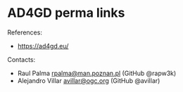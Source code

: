 AD4GD perma links
==============================

References:
* https://ad4gd.eu/

Contacts: 
* Raul Palma <rpalma@man.poznan.pl> (GitHub @rapw3k)
* Alejandro Villar <avillar@ogc.org> (GitHub @avillar)
